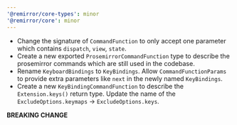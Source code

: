 ```yaml
---
'@remirror/core-types': minor
'@remirror/core': minor
---
```


- Change the signature of `CommandFunction` to only accept one parameter which contains `dispatch`, `view`,
  `state`.
- Create a new exported `ProsemirrorCommandFunction` type to describe the prosemirror commands which are still
  used in the codebase.
- Rename `KeyboardBindings` to `KeyBindings`. Allow `CommandFunctionParams` to provide extra parameters like
  `next` in the newly named `KeyBindings`.
- Create a new `KeyBindingCommandFunction` to describe the `Extension.keys()` return type. Update the name of
  the `ExcludeOptions.keymaps` -> `ExcludeOptions.keys`.

**BREAKING CHANGE**
